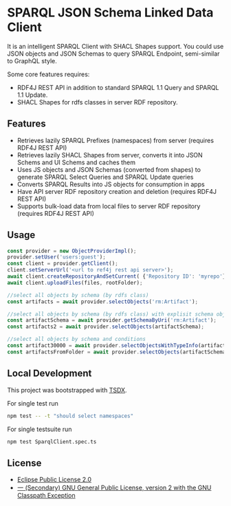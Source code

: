# SPARQL JSON Schema Linked Data Client

It is an intelligent SPARQL Client with SHACL Shapes support. You could use JSON objects and JSON Schemas to query SPARQL Endpoint, semi-similar to GraphQL style.

Some core features requires:
- RDF4J REST API in addition to standard SPARQL 1.1 Query and SPARQL 1.1 Update.
- SHACL Shapes for rdfs classes in server RDF repository.

## Features
- Retrieves lazily SPARQL Prefixes (namespaces) from server (requires RDF4J REST API)
- Retrieves lazily SHACL Shapes from server, converts it into JSON Schems and UI Schems and caches them
- Uses JS objects and JSON Schemas (converted from shapes) to generate SPARQL Select Queries and SPARQL Update queries
- Converts SPARQL Results into JS objects for consumption in apps
- Have API server RDF repository creation and deletion  (requires RDF4J REST API)
- Supports bulk-load data from local files to server RDF repository (requires RDF4J REST API)

## Usage

```typescript
const provider = new ObjectProviderImpl();
provider.setUser('users:guest');
const client = provider.getClient();
client.setServerUrl('<url to ref4j rest api server>');
await client.createRepositoryAndSetCurrent( {'Repository ID': 'myrepo'} );
await client.uploadFiles(files, rootFolder);

//select all objects by schema (by rdfs class)
const artifacts = await provider.selectObjects('rm:Artifact');

//select all objects by schema (by rdfs class) with explisit schema object
const artifactSchema = await provider.getSchemaByUri('rm:Artifact');
const artifacts2 = await provider.selectObjects(artifactSchema);

//select all objects by schema and conditions
const artifact30000 = await provider.selectObjectsWithTypeInfo(artifactSchema, { identifier: 30000 });
const artifactsFromFolder = await provider.selectObjects(artifactSchema, { assetFolder: 'folders:folder1_1' });
```

## Local Development

This project was bootstrapped with [TSDX](https://github.com/jaredpalmer/tsdx).

For single test run
```bash
npm test -- -t "should select namespaces"
```

For single testsuite run
```bash
npm test SparqlClient.spec.ts
```

## License

- [Eclipse Public License 2.0](LICENSE)
- [一 (Secondary) GNU General Public License, version 2 with the GNU Classpath Exception](LICENSE)
